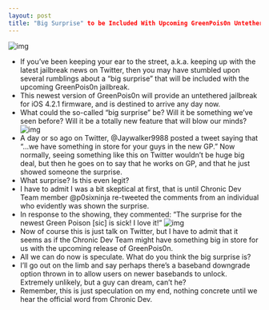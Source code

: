 ```yaml
---
layout: post
title: "Big Surprise" to be Included With Upcoming GreenPois0n Untethered Jailbreak?
---
```

![img](http://media.idownloadblog.com/wp-content/uploads/2011/01/GreenPosi0n-JayWalker-Something-In-Store.png)
* If you’ve been keeping your ear to the street, a.k.a. keeping up with the latest jailbreak news on Twitter, then you may have stumbled upon several rumblings about a “big surprise” that will be included with the upcoming GreenPois0n jailbreak.
* This newest version of GreenPois0n will provide an untethered jailbreak for iOS 4.2.1 firmware, and is destined to arrive any day now.
* What could the so-called “big surprise” be? Will it be something we’ve seen before? Will it be a totally new feature that will blow our minds?
![img](http://media.idownloadblog.com/wp-content/uploads/2011/01/GreenPosi0n-JayWalker-I-Work-on-GP.png)
* A day or so ago on Twitter, @Jaywalker9988 posted a tweet saying that “…we have something in store for your guys in the new GP.” Now normally, seeing something like this on Twitter wouldn’t be huge big deal, but then he goes on to say that he works on GP, and that he just showed someone the surprise.
* What surprise? Is this even legit?
* I have to admit I was a bit skeptical at first, that is until Chronic Dev Team member @p0sixninja re-tweeted the comments from an individual who evidently was shown the surprise.
* In response to the showing, they commented: “The surprise for the newest Green Poison [sic] is sick! I love it!”
![img](http://media.idownloadblog.com/wp-content/uploads/2011/01/GreenPoison-p0sixninja-RT.png)
* Now of course this is just talk on Twitter, but I have to admit that it seems as if the Chronic Dev Team might have something big in store for us with the upcoming release of GreenPois0n.
* All we can do now is speculate. What do you think the big surprise is?
* I’ll go out on the limb and say perhaps there’s a baseband downgrade option thrown in to allow users on newer basebands to unlock. Extremely unlikely, but a guy can dream, can’t he?
* Remember, this is just speculation on my end, nothing concrete until we hear the official word from Chronic Dev.

